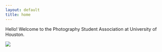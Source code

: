```yaml
---
layout: default
title: home
---
```



Hello! Welcome to the Photography Student Association at University of Houston. 


<img class="col one right" src="/img/group_pic.jpg">

